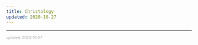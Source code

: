 ```yaml
---
title: Christology
updated: 2020-10-27
---
```


---

<sup><sub><font color="#a6a6a6">updated: 2020-10-27</font></sub></sup>
